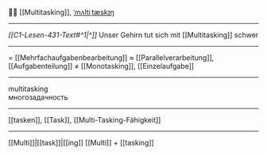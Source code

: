 🧑‍💻 [[Multitasking]], [ˈmʌltiˌtæskɪŋ](https://youglish.com/pronounce/Multitasking/german)

---
*[[C1-Lesen-431-Text#^1|^]]* Unser Gehirn tut sich mit [[Multitasking]] schwer

---
= [[Mehrfachaufgabenbearbeitung]]
≈ [[Parallelverarbeitung]], [[Aufgabenteilung]]
≠ [[Monotasking]], [[Einzelaufgabe]]

---
multitasking  
многозадачность

---
[[tasken]], [[Task]], [[Multi-Tasking-Fähigkeit]]

---
[[Multi]]|[[task]]|[[ing]]
[[Multi]] + [[tasking]]

